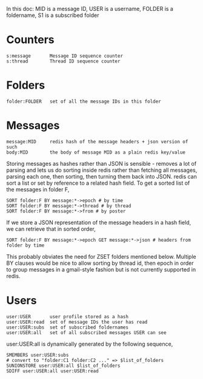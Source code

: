 In this doc: MID is a message ID, USER is a username, FOLDER is a foldername, S1 is a subscribed folder

# Counters

    s:message       Message ID sequence counter
    s:thread        Thread ID sequence counter

# Folders

    folder:FOLDER   set of all the message IDs in this folder

# Messages

    message:MID     redis hash of the message headers + json version of such
    body:MID        the body of message MID as a plain redis key/value

Storing messages as hashes rather than JSON is sensible - removes a lot of parsing and lets us do sorting inside redis rather than fetching all messages, parsing each one, then sorting, then turning them back into JSON. redis can sort a list or set by reference to a related hash field. To get a sorted list of the messages in folder F, 
    
    SORT folder:F BY message:*->epoch # by time
    SORT folder:F BY message:*->thread # by thread
    SORT folder:F BY message:*->from # by poster

If we store a JSON representation of the message headers in a hash field, we can retrieve that in sorted order,

    SORT folder:F BY message:*->epoch GET message:*->json # headers from folder by time

This probably obviates the need for ZSET folders mentioned below. Multiple BY clauses would be nice to allow sorting by thread id, then epoch in order to group messages in a gmail-style fashion but is not currently supported in redis.

# Users

    user:USER       user profile stored as a hash
    user:USER:read  set of message IDs the user has read
    user:USER:subs  set of subscribed foldernames
    user:USER:all   set of all subscribed messages USER can see

user:USER:all is dynamically generated by the following sequence,

    SMEMBERS user:USER:subs
    # convert to "folder:C1 folder:C2 ..." => $list_of_folders
    SUNIONSTORE user:USER:all $list_of_folders
    SDIFF user:USER:all user:USER:read
